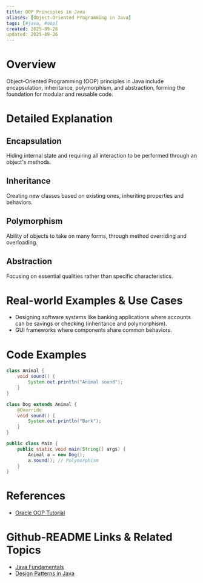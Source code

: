 ```yaml
---
title: OOP Principles in Java
aliases: [Object-Oriented Programming in Java]
tags: [#java, #oop]
created: 2025-09-26
updated: 2025-09-26
---
```


# Overview

Object-Oriented Programming (OOP) principles in Java include encapsulation, inheritance, polymorphism, and abstraction, forming the foundation for modular and reusable code.

# Detailed Explanation

## Encapsulation

Hiding internal state and requiring all interaction to be performed through an object's methods.

## Inheritance

Creating new classes based on existing ones, inheriting properties and behaviors.

## Polymorphism

Ability of objects to take on many forms, through method overriding and overloading.

## Abstraction

Focusing on essential qualities rather than specific characteristics.

# Real-world Examples & Use Cases

- Designing software systems like banking applications where accounts can be savings or checking (inheritance and polymorphism).
- GUI frameworks where components share common behaviors.

# Code Examples

```java
class Animal {
    void sound() {
        System.out.println("Animal sound");
    }
}

class Dog extends Animal {
    @Override
    void sound() {
        System.out.println("Bark");
    }
}

public class Main {
    public static void main(String[] args) {
        Animal a = new Dog();
        a.sound(); // Polymorphism
    }
}
```

# References

- [Oracle OOP Tutorial](https://docs.oracle.com/javase/tutorial/java/concepts/)

# Github-README Links & Related Topics

- [Java Fundamentals](../java-fundamentals/README.md)
- [Design Patterns in Java](../design-patterns-in-java/README.md)